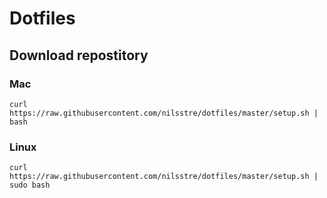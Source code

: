 # Dotfiles

## Download repostitory

### Mac
`curl https://raw.githubusercontent.com/nilsstre/dotfiles/master/setup.sh | bash`

### Linux
`curl https://raw.githubusercontent.com/nilsstre/dotfiles/master/setup.sh | sudo bash`
